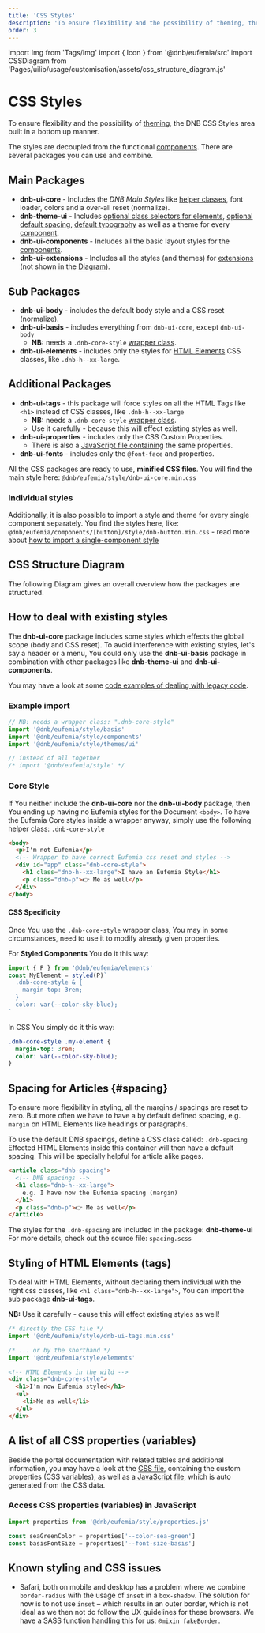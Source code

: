 ```yaml
---
title: 'CSS Styles'
description: 'To ensure flexibility and the possibility of theming, the DNB CSS Styles area built as flexible packages you can import and combine.'
order: 3
---
```


import Img from 'Tags/Img'
import { Icon } from '@dnb/eufemia/src'
import CSSDiagram from 'Pages/uilib/usage/customisation/assets/css_structure_diagram.js'

# CSS Styles

To ensure flexibility and the possibility of [theming](/uilib/usage/customisation/theming), the DNB CSS Styles area built in a bottom up manner.

The styles are decoupled from the functional [components](/uilib/components).
There are several packages you can use and combine.

## Main Packages

- **dnb-ui-core** - Includes the _DNB Main Styles_ like [helper classes](/uilib/helpers), font loader, colors and a over-all reset (normalize).
- **dnb-theme-ui** - Includes [optional class selectors for elements](/uilib/elements), [optional default spacing](#spacing), [default typography](/uilib/typography) as well as a theme for every [component](/uilib/components).
- **dnb-ui-components** - Includes all the basic layout styles for the [components](/uilib/components).
- **dnb-ui-extensions** - Includes all the styles (and themes) for [extensions](/uilib/extensions) (not shown in the [Diagram](#css-structure-diagram)).

## Sub Packages

- **dnb-ui-body** - includes the default body style and a CSS reset (normalize).
- **dnb-ui-basis** - includes everything from `dnb-ui-core`, except `dnb-ui-body`
  - **NB:** needs a `.dnb-core-style` [wrapper class](/uilib/usage/customisation/styling#core-style).
- **dnb-ui-elements** - includes only the styles for [HTML Elements](/uilib/elements) CSS classes, like `.dnb-h--xx-large`.

## Additional Packages

- **dnb-ui-tags** - this package will force styles on all the HTML Tags like `<h1>` instead of CSS classes, like `.dnb-h--xx-large`
  - **NB:** needs a `.dnb-core-style` [wrapper class](/uilib/usage/customisation/styling#core-style).
  - Use it carefully - because this will effect existing styles as well.
- **dnb-ui-properties** - includes only the CSS Custom Properties.
  - There is also a [JavaScript file containing](/uilib/usage/customisation/styling#a-list-of-all-css-properties) the same properties.
- **dnb-ui-fonts** - includes only the `@font-face` and properties.

All the CSS packages are ready to use, **minified CSS files**. You will find the main style here: `@dnb/eufemia/style/dnb-ui-core.min.css`

### Individual styles

Additionally, it is also possible to import a style and theme for every single component separately. You find the styles here, like: `@dnb/eufemia/components/[button]/style/dnb-button.min.css` - read more about [how to import a single-component style](/uilib/usage/customisation/styling/consume-styles#single-component-only)

## CSS Structure Diagram

The following Diagram gives an overall overview how the packages are structured.

<div class="margin-bottom">
  <CSSDiagram />
</div>

## How to deal with existing styles

The **dnb-ui-core** package includes some styles which effects the global scope (body and CSS reset). To avoid interference with existing styles, let's say a header or a menu, You could only use the **dnb-ui-basis** package in combination with other packages like **dnb-theme-ui** and **dnb-ui-components**.

You may have a look at some [code examples of dealing with legacy code](/uilib/usage/customisation/styling/legacy-styling).

### Example import

```js
// NB: needs a wrapper class: ".dnb-core-style"
import '@dnb/eufemia/style/basis'
import '@dnb/eufemia/style/components'
import '@dnb/eufemia/style/themes/ui'

// instead of all together
/* import '@dnb/eufemia/style' */
```

### Core Style

If You neither include the **dnb-ui-core** nor the **dnb-ui-body** package, then You ending up having no Eufemia styles for the Document `<body>`. To have the Eufemia Core styles inside a wrapper anyway, simply use the following helper class: `.dnb-core-style`

```html
<body>
  <p>I'm not Eufemia</p>
  <!-- Wrapper to have correct Eufemia css reset and styles -->
  <div id="app" class="dnb-core-style">
    <h1 class="dnb-h--xx-large">I have an Eufemia Style</h1>
    <p class="dnb-p">👉 Me as well</p>
  </div>
</body>
```

#### CSS Specificity

Once You use the `.dnb-core-style` wrapper class, You may in some circumstances, need to use it to modify already given properties.

For **Styled Components** You do it this way:

```jsx
import { P } from '@dnb/eufemia/elements'
const MyElement = styled(P)`
  .dnb-core-style & {
    margin-top: 3rem;
  }
  color: var(--color-sky-blue);
`
```

In CSS You simply do it this way:

```css
.dnb-core-style .my-element {
  margin-top: 3rem;
  color: var(--color-sky-blue);
}
```

## Spacing for Articles {#spacing}

To ensure more flexibility in styling, all the margins / spacings are reset to zero. But more often we have to have a by default defined spacing, e.g. `margin` on HTML Elements like headings or paragraphs.

To use the default DNB spacings, define a CSS class called: `.dnb-spacing`
Effected HTML Elements inside this container will then have a default spacing. This will be specially helpful for article alike pages.

```html
<article class="dnb-spacing">
  <!-- DNB spacings -->
  <h1 class="dnb-h--xx-large">
    e.g. I have now the Eufemia spacing (margin)
  </h1>
  <p class="dnb-p">👉 Me as well</p>
</article>
```

The styles for the `.dnb-spacing` are included in the package: **dnb-theme-ui**
For more details, check out the source file: `spacing.scss`

## Styling of HTML Elements (tags)

To deal with HTML Elements, without declaring them individual with the right css classes, like `<h1 class="dnb-h--xx-large">`, You can import the sub package **dnb-ui-tags**.

**NB:** Use it carefully - cause this will effect existing styles as well!

```js
/* directly the CSS file */
import '@dnb/eufemia/style/dnb-ui-tags.min.css'

/* ... or by the shorthand */
import '@dnb/eufemia/style/elements'
```

```html
<!-- HTML Elements in the wild -->
<div class="dnb-core-style">
  <h1>I'm now Eufemia styled</h1>
  <ul>
    <li>Me as well</li>
  </ul>
</div>
```

## A list of all CSS properties (variables)

Beside the portal documentation with related tables and additional information, you may have a look at the [CSS file](https://unpkg.com/browse/@dnb/eufemia@latest/style/dnb-ui-properties.css), containing the custom properties (CSS variables), as well as a[ JavaScript file](https://unpkg.com/browse/@dnb/eufemia@latest/style/properties.js), which is auto generated from the CSS data.

### Access CSS properties (variables) in JavaScript

```js
import properties from '@dnb/eufemia/style/properties.js'

const seaGreenColor = properties['--color-sea-green']
const basisFontSize = properties['--font-size-basis']
```

## Known styling and CSS issues

- Safari, both on mobile and desktop has a problem where we combine `border-radius` with the usage of `inset` in a `box-shadow`. The solution for now is to not use `inset` – which results in an outer border, which is not ideal as we then not do follow the UX guidelines for these browsers. We have a SASS function handling this for us: `@mixin fakeBorder`.
